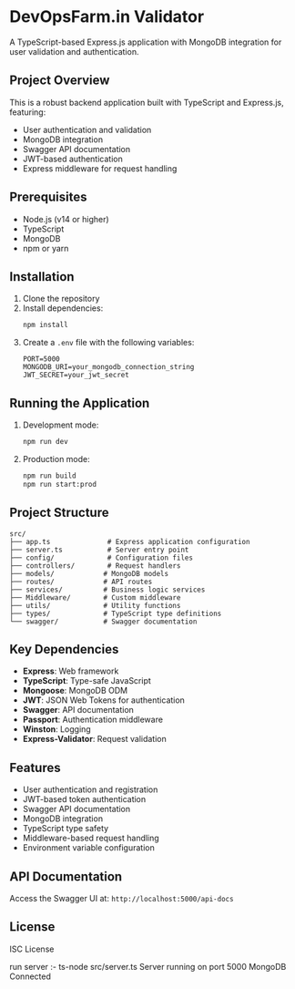 # DevOpsFarm.in Validator

A TypeScript-based Express.js application with MongoDB integration for user validation and authentication.

## Project Overview

This is a robust backend application built with TypeScript and Express.js, featuring:
- User authentication and validation
- MongoDB integration
- Swagger API documentation
- JWT-based authentication
- Express middleware for request handling

## Prerequisites

- Node.js (v14 or higher)
- TypeScript
- MongoDB
- npm or yarn

## Installation

1. Clone the repository
2. Install dependencies:
   ```bash
   npm install
   ```
3. Create a `.env` file with the following variables:
   ```
   PORT=5000
   MONGODB_URI=your_mongodb_connection_string
   JWT_SECRET=your_jwt_secret
   ```

## Running the Application

1. Development mode:
   ```bash
   npm run dev
   ```

2. Production mode:
   ```bash
   npm run build
   npm run start:prod
   ```

## Project Structure

```
src/
├── app.ts              # Express application configuration
├── server.ts           # Server entry point
├── config/             # Configuration files
├── controllers/        # Request handlers
├── models/            # MongoDB models
├── routes/            # API routes
├── services/          # Business logic services
├── Middleware/        # Custom middleware
├── utils/             # Utility functions
├── types/             # TypeScript type definitions
└── swagger/           # Swagger documentation
```

## Key Dependencies

- **Express**: Web framework
- **TypeScript**: Type-safe JavaScript
- **Mongoose**: MongoDB ODM
- **JWT**: JSON Web Tokens for authentication
- **Swagger**: API documentation
- **Passport**: Authentication middleware
- **Winston**: Logging
- **Express-Validator**: Request validation

## Features

- User authentication and registration
- JWT-based token authentication
- Swagger API documentation
- MongoDB integration
- TypeScript type safety
- Middleware-based request handling
- Environment variable configuration

## API Documentation

Access the Swagger UI at: `http://localhost:5000/api-docs`

## License

ISC License

run server :- ts-node src/server.ts
Server running on port 5000
MongoDB Connected
